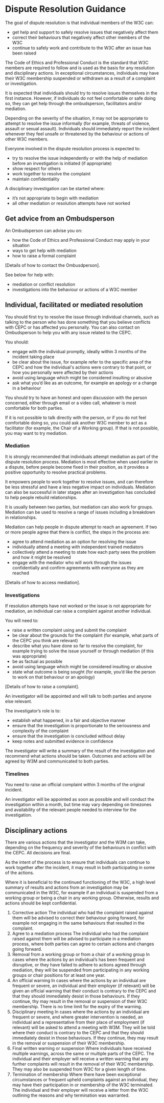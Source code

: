 # Dispute Resolution Guidance

The goal of dispute resolution is that individual members of the W3C can:
* get help and support to safely resolve issues that negatively affect them
* correct their behaviours that negatively affect other members of the W3C
* continue to safely work and contribute to the W3C after an issue has been raised

The Code of Ethics and Professional Conduct is the standard that W3C members are required to follow and is used as the basis for any resolution and disciplinary actions. In exceptional circumstances, individuals may have their W3C membership suspended or withdrawn as a result of a complaint or investigation.

It is expected that individuals should try to resolve issues themselves in the first instance. However, if individuals do not feel comfortable or safe doing so, they can get help through the ombudsperson, facilitators and/or mediation. 

Depending on the severity of the situation, it may not be appropriate to attempt to resolve the issue informally (for example, threats of violence, assault or sexual assault). Individuals should immediately report the incident whenever they feel unsafe or threatened by the behaviour or actions of other W3C members.

Everyone involved in the dispute resolution process is expected to:
* try to resolve the issue independently or with the help of mediation before an investigation is initiated (if appropriate)
* show respect for others
* work together to resolve the complaint
* maintain confidentiality

A disciplinary investigation can be started where:
* it’s not appropriate to begin with mediation 
* all other mediation or resolution attempts have not worked

## Get advice from an Ombudsperson
An Ombudsperson can advise you on: 
* how the Code of Ethics and Professional Conduct may apply in your situation
* ways to get help with mediation
* how to raise a formal complaint

[Details of how to contact the Ombusdperson].

See below for help with: 
* mediation or conflict resolution 
* investigations into the behaviour or actions of a W3C member

## Individual, facilitated or mediated resolution
You should first try to resolve the issue through individual channels, such as talking to the person who has done something that you believe conflicts with CEPC or has affected you personally. You can also contact on Ombudsperson to help you with any issue related to the CEPC.

You should:
* engage with the individual promptly, ideally within 3 months of the incident taking place
* be clear about the issue, for example refer to the specific area of the CEPC and how the individual's actions were contrary to that point, or how you personally were affected by their actions
* avoid using language which might be considered insulting or abusive
* ask what you’d like as an outcome, for example an apology or a change in a behaviour


You should try to have an honest and open discussion with the person concerned, either through email or a video call, whatever is most comfortable for both parties. 

If it is not possible to talk directly with the person, or if you do not feel comfortable doing so, you could ask another W3C member to act as a facilitator (for example, the Chair of a Working group). If that is not possible, you may want to try mediation. 

### Mediation

It is strongly recommended that individuals attempt mediation as part of the dispute resolution process. Mediation is most effective when used earlier in a dispute, before people become fixed in their position, as it provides a positive opportunity to resolve practical problems. 

It empowers people to work together to resolve issues, and can therefore be less stressful and have a less negative impact on individuals. Mediation can also be successful in later stages after an investigation has concluded to help people rebuild relationships.

It is usually between two parties, but mediation can also work for groups. Mediation can be used to resolve a range of issues including a breakdown in relationships.

Mediation can help people in dispute attempt to reach an agreement. If two or more people agree that there is conflict, the steps in the process are:
* agree to attend mediation as an option for resolving the issue
* individually attend a meeting with independent trained mediators
* collectively attend a meeting to state how each party sees the problem and how it might be resolved
* engage with the mediator who will work through the issues confidentially and confirm agreements with everyone as they are reached

[Details of how to access mediation].

### Investigations
If resolution attempts have not worked or the issue is not appropriate for mediation, an individual can raise a complaint against another individual.

You will need to: 
* raise a written complaint using and submit the complaint 
* be clear about the grounds for the complaint (for example, what parts of the CEPC you think are relevant)
* describe what you have done so far to resolve the complaint, for example trying to solve the issue yourself or through mediation (if this was appropriate)
* be as factual as possible
* avoid using language which might be considered insulting or abusive
* state what outcome is being sought (for example, you’d like the person to work on that behaviour or an apology)

[Details of how to raise a complaint].

An investigator will be appointed and will talk to both parties and anyone else relevant. 

The investigator’s role is to:
* establish what happened, in a fair and objective manner
* ensure that the investigation is proportionate to the seriousness and complexity of the complaint
* ensure that the investigation is concluded without delay
* keep notes and submitted evidence in confidence

The investigator will write a summary of the result of the investigation and recommend what actions should be taken. Outcomes and actions will be agreed by W3M and communicated to both parties.

### Timelines

You need to raise an official complaint within 3 months of the original incident. 

An investigator will be appointed as soon as possible and will conduct the investigation within a month, but time may vary depending on timezones and availability of the relevant people needed to interview for the investigation. 

## Disciplinary actions
There are various actions that the investigator and the W3M can take, depending on the frequency and severity of the behaviours in conflict with the CEPC. All decisions are final.

As the intent of the process is to ensure that individuals can continue to work together after the incident, it may result in both participating in some of the actions. 

Where it is beneficial to the continued functioning of the W3C, a high level summary of results and actions from an investigation may be communicated in the W3C, for example if an individual is suspended from a working group or being a chair in any working group. Otherwise, results and actions should be kept confidential. 

1. Corrective action 
The individual who had the complaint raised against them will be advised to correct their behaviour going forward, for example not engaging in the same behaviours that resulted in the complaint. 
2.	Agree to a mediation process
The individual who had the complaint raised against them will be advised to participate in a mediation process, where both parties can agree to certain actions and changes going forward. 
3.	Removal from a working group or from a chair of a working group
In cases where the actions by an individual’s has been frequent and disruptive, or they have failed to adhere to actions agreed through mediation, they will be suspended from participating in any working groups or chair positions for at least one year.
4.	An official warning
In cases where the actions by an individual are frequent or severe, an individual and their employer (if relevant) will be given an official warning that their conduct is contrary to the CEPC and that they should immediately desist in those behaviours. If they continue, thy may result in the removal or suspension of their W3C membership. There is no time limit for the expiry of the warning.
5.	Disciplinary meeting 
In cases where the actions by an individual are frequent or severe, and where greater intervention is needed, an individual and a representative from their place of employment (if relevant) will be asked to attend a meeting with W3M. They will be told where their conduct is contrary to the CEPC and that they should immediately desist in those behaviours. If they continue, they may result in the removal or suspension of their W3C membership.
6.	Final written warning or suspension
Where individuals have received multiple warnings, across the same or multiple parts of the CEPC. The individual and their employer will receive a written warning that any further complaints will result in the removal of their W3C membership. They may also be suspended from W3C for a given length of time.
7.	Termination of membership 
Where there have been exceptional circumstances or frequent upheld complaints against an individual, they may have their participation in or membership of the W3C terminated. The individual and their employer will receive a letter from the W3C outlining the reasons and why termination was warranted.
